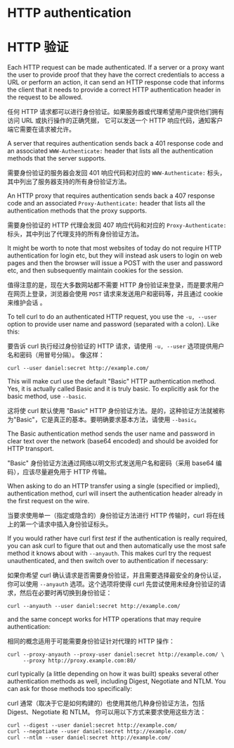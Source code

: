 # HTTP authentication
# HTTP 验证

Each HTTP request can be made authenticated. If a server or a proxy want the
user to provide proof that they have the correct credentials to access a URL
or perform an action, it can send an HTTP response code that informs the client
that it needs to provide a correct HTTP authentication header in the request
to be allowed.

任何 HTTP 请求都可以进行身份​​验证。如果服务器或代理希望用户提供他们拥有访问 URL 或执行操作的正确凭据，
它可以发送一个 HTTP 响应代码，通知客户端它需要在请求被允许。

A server that requires authentication sends back a 401 response code and an
associated `WWW-Authenticate:` header that lists all the authentication
methods that the server supports.

需要身份验证的服务器会发回 401 响应代码和对应的 `WWW-Authenticate:` 标头，其中列出了服务器支持的所有身份验证方法。

An HTTP proxy that requires authentication sends back a 407 response code and
an associated `Proxy-Authenticate:` header that lists all the authentication
methods that the proxy supports.

需要身份验证的 HTTP 代理会发回 407 响应代码和对应的 `Proxy-Authenticate:` 标头，其中列出了代理支持的所有身份验证方法。

It might be worth to note that most websites of today do not require HTTP
authentication for login etc, but they will instead ask users to login on web
pages and then the browser will issue a POST with the user and password etc,
and then subsequently maintain cookies for the session.

值得注意的是，现在大多数网站都不需要 HTTP 身份验证来登录，而是要求用户在网页上登录，浏览器会使用 `POST` 请求来发送用户和密码等，并且通过 cookie 来维护会话 。

To tell curl to do an authenticated HTTP request, you use the `-u, --user`
option to provide user name and password (separated with a colon). Like this:

要告诉 curl 执行经过身份验证的 HTTP 请求，请使用 `-u, --user` 选项提供用户名和密码（用冒号分隔）。 像这样：

    curl --user daniel:secret http://example.com/

This will make curl use the default "Basic" HTTP authentication method. Yes,
it is actually called Basic and it is truly basic. To explicitly ask for the
basic method, use `--basic`.

这将使 curl 默认使用 "Basic" HTTP 身份验证方法。是的，这种验证方法就被称为"Basic"，它是真正的基本。要明确要求基本方法，请使用 `--basic`。

The Basic authentication method sends the user name and password in clear text
over the network (base64 encoded) and should be avoided for HTTP transport.

"Basic" 身份验证方法通过网络以明文形式发送用户名和密码（采用 base64 编码），应该尽量避免用于 HTTP 传输。

When asking to do an HTTP transfer using a single (specified or implied),
authentication method, curl will insert the authentication header already in
the first request on the wire.

当要求使用单一（指定或隐含的）身份验证方法进行 HTTP 传输时，curl 将在线上的第一个请求中插入身份验证标头。

If you would rather have curl first *test* if the authentication is really
required, you can ask curl to figure that out and then automatically use the
most safe method it knows about with `--anyauth`. This makes curl try the
request unauthenticated, and then switch over to authentication if necessary:

如果你希望 curl 确认请求是否需要身份验证，并且需要选择最安全的身份认证，你可以使用 `--anyauth` 选项。这个选项将使得 curl 先尝试使用未经身份验证的请求，然后在必要时再切换到身份验证：

    curl --anyauth --user daniel:secret http://example.com/

and the same concept works for HTTP operations that may require
authentication:

相同的概念适用于可能需要身份验证针对代理的 HTTP 操作：

    curl --proxy-anyauth --proxy-user daniel:secret http://example.com/ \
         --proxy http://proxy.example.com:80/

curl typically (a little depending on how it was built) speaks several other
authentication methods as well, including Digest, Negotiate and NTLM. You can
ask for those methods too specifically:

curl 通常（取决于它是如何构建的）也使用其他几种身份验证方法，包括 Digest、Negotiate 和 NTLM。 你可以用以下方式来要求使用这些方法：

    curl --digest --user daniel:secret http://example.com/
    curl --negotiate --user daniel:secret http://example.com/
    curl --ntlm --user daniel:secret http://example.com/
